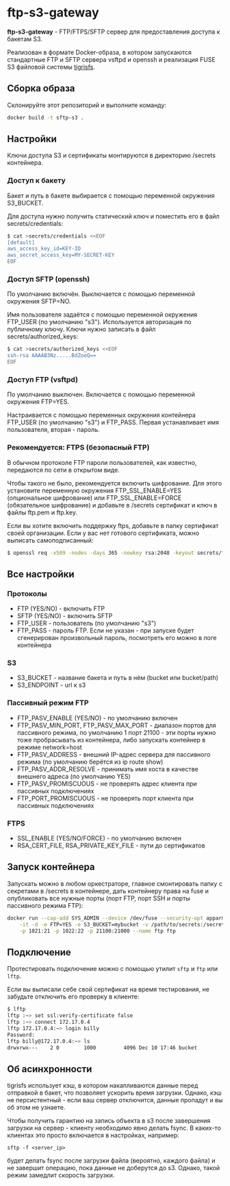 # ftp-s3-gateway

__ftp-s3-gateway__ - FTP/FTPS/SFTP сервер для предоставления доступа к бакетам S3.

Реализован в формате Docker-образа, в котором запускаются стандартные FTP и SFTP
сервера vsftpd и openssh и реализация FUSE S3 файловой системы [tigrisfs](https://github.com/yandex-cloud/tigrisfs).

## Сборка образа

Склонируйте этот репозиторий и выполните команду:

```bash
docker build -t sftp-s3 .
```

## Настройки

Ключи доступа S3 и сертификаты монтируются в директорию /secrets контейнера.

### Доступ к бакету

Бакет и путь в бакете выбирается с помощью переменной окружения S3_BUCKET.

Для доступа нужно получить статический ключ и поместить его в файл secrets/credentials:

```bash
$ cat >secrets/credentials <<EOF
[default]
aws_access_key_id=KEY-ID
aws_secret_access_key=MY-SECRET-KEY
EOF
```

### Доступ SFTP (openssh)

По умолчанию включён. Выключается с помощью переменной окружения SFTP=NO.

Имя пользователя задаётся с помощью переменной окружения FTP_USER (по умолчанию "s3").
Используется авторизация по публичному ключу. Ключи нужно записать в файл
secrets/authorized_keys:

```bash
$ cat >secrets/authorized_keys <<EOF
ssh-rsa AAAAB3Nz.....BdZoeQ==
EOF
```

### Доступ FTP (vsftpd)

По умолчанию выключен. Включается с помощью переменной окружения FTP=YES.

Настраивается с помощью переменных окружения контейнера FTP_USER (по умолчанию "s3") и FTP_PASS.
Первая устанавливает имя пользователя, вторая - пароль.

### Рекомендуется: FTPS (безопасный FTP)

В обычном протоколе FTP пароли пользователей, как известно, передаются по сети в открытом виде.

Чтобы такого не было, рекомендуется включить шифрование. Для этого установите
переменную окружения FTP_SSL_ENABLE=YES (опциональное шифрование) или
FTP_SSL_ENABLE=FORCE (обязательное шифрование) и добавьте в /secrets сертификат и ключ
в файлы ftp.pem и ftp.key.

Если вы хотите включить поддержку ftps, добавьте в папку сертификат своей организации.
Если у вас нет готового сертификата, можно выписать самоподписанный:

```bash
$ openssl req -x509 -nodes -days 365 -newkey rsa:2048 -keyout secrets/ftp.key -out secrets/ftp.pem
```

## Все настройки

### Протоколы

* FTP (YES/NO) - включить FTP
* SFTP (YES/NO) - включить SFTP
* FTP_USER - пользователь (по умолчанию "s3")
* FTP_PASS - пароль FTP. Если не указан - при запуске будет сгенерирован
  произвольный пароль, посмотреть его можно в логе контейнера

### S3

* S3_BUCKET - название бакета и путь в нём (bucket или bucket/path)
* S3_ENDPOINT - url к s3

### Пассивный режим FTP

* FTP_PASV_ENABLE (YES/NO) - по умолчанию включен
* FTP_PASV_MIN_PORT, FTP_PASV_MAX_PORT - диапазон портов для пассивного
  режима, по умолчанию 1 порт 21100 - эти порты нужно тоже пробрасывать
  из контейнера, либо запускать контейнер в режиме network=host
* FTP_PASV_ADDRESS - внешний IP-адрес сервера для пассивного режима
  (по умолчанию берётся из ip route show)
* FTP_PASV_ADDR_RESOLVE - принимать имя хоста в качестве внешнего адреса
  (по умолчанию YES)
* FTP_PASV_PROMISCUOUS - не проверять адрес клиента при пассивных подключениях
* FTP_PORT_PROMISCUOUS - не проверять порт клиента при пассивных подключениях

### FTPS

* SSL_ENABLE (YES/NO/FORCE) - по умолчанию включен
* RSA_CERT_FILE, RSA_PRIVATE_KEY_FILE - пути до сертификатов

## Запуск контейнера

Запускать можно в любом оркестраторе, главное смонтировать папку с секретами в
/secrets в контейнере, дать контейнеру права на fuse и опубликовать все нужные порты
(порт FTP, порт SSH и порты пассивного режима FTP):

```bash
docker run --cap-add SYS_ADMIN --device /dev/fuse --security-opt apparmor:unconfined \
    -it -d -e FTP=YES -e S3_BUCKET=mybucket -v /path/to/secrets:/secrets \
    -p 1021:21 -p 1022:22 -p 21100:21000 --name ftp ftp
```

## Подключение

Протестировать подключение можно с помощью утилит `sftp` и `ftp` или `lftp`.

Если вы выписали себе свой сертификат на время тестирования, не забудьте отключить его проверку в клиенте:

```bash
$ lftp
lftp :~> set ssl:verify-certificate false
lftp :~> connect 172.17.0.4
lftp 172.17.0.4:~> login billy
Password: 
lftp billy@172.17.0.4:~> ls
drwxrwx---    2 0        1000         4096 Dec 10 17:46 bucket
```

## Об асинхронности

tigrisfs использует кэш, в котором накапливаются данные перед отправкой в бакет, что
позволяет ускорить время загрузки. Однако, кэш не персистентный - если ваш сервер
отключится, данные пропадут и вы об этом не узнаете.

Чтобы получить гарантию на запись объекта в s3 после завершения загрузки на сервер -
клиенту необходимо явно делать fsync. В каких-то клиентах это просто включается в
настройках, например:

```
sftp -f <server_ip>
```

будет делать fsync после загрузки файла (вероятно, каждого файла) и не завершит
операцию, пока данные не доберутся до s3. Однако, такой режим замедлит скорость
загрузки.
